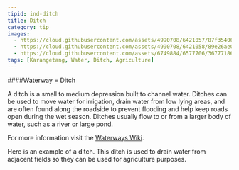 ```yaml
---
tipid: ind-ditch
title: Ditch
category: tip
images:
  - https://cloud.githubusercontent.com/assets/4990708/6421057/87f35406-be99-11e4-9e9d-d35a60a931ad.PNG
  - https://cloud.githubusercontent.com/assets/4990708/6421058/89e26ae0-be99-11e4-94fb-7cb54a5c28b8.PNG
  - https://cloud.githubusercontent.com/assets/6749884/6577706/36777186-c716-11e4-8450-e90c39ab746c.jpg
tags: [Karangetang, Water, Ditch, Agriculture]
---
```


####Waterway = Ditch

A ditch is a small to medium depression built to channel water. Ditches can be used to move water for irrigation, drain water from low lying areas, and are often found along the roadside to prevent flooding and help keep roads open during the wet season.  Ditches usually flow to or from a larger body of water, such as a river or large pond.

For more information visit the <a href="http://wiki.openstreetmap.org/wiki/Waterways" target="_blank">Waterways Wiki</a>.

Here is an example of a ditch.  This ditch is used to drain water from adjacent fields so they can be used for agriculture purposes.    
